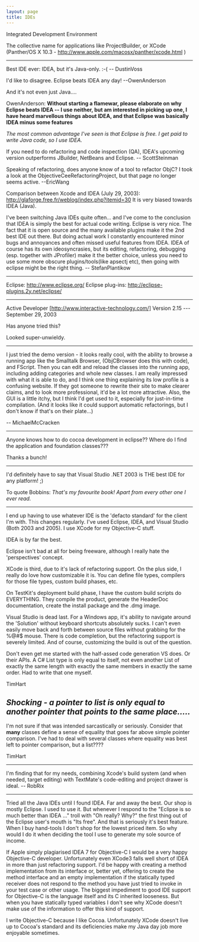 ```yaml
---
layout: page
title: IDEs
---
```




Integrated Development Environment

The collective name for applications like ProjectBuilder, or XCode (Panther/OS X 10.3 - http://www.apple.com/macosx/panther/xcode.html )

----

Best IDE ever: IDEA, but it's Java-only. :-(  -- DustinVoss

I'd like to disagree.  Eclipse beats IDEA any day! --OwenAnderson

And it's not even just Java....

OwenAnderson: **Without starting a flamewar, please elaborate on why Eclipse beats IDEA -- I use neither, but am interested in picking up one, I have heard marvellous things about IDEA, and that Eclipse was basically IDEA minus some features**

*The most common advantage I've seen is that Eclipse is free. I get paid to write Java code, so I use IDEA.*

If you need to do refactoring and code inspection (QA), IDEA's upcoming version outperforms JBuilder, NetBeans and Eclipse. -- ScottSteinman

Speaking of refactoring, does anyone know of a tool to refactor ObjC? I took a look at the ObjectiveCeeRefactoringProject, but that page no longer seems active. --EricWang

Comparison between Xcode and IDEA (July 29, 2003):   http://glaforge.free.fr/weblog/index.php?itemid=30
It is very biased towards IDEA (Java).

I've been switching Java IDEs quite often... and I've come to the conclusion that IDEA is simply the best for actual code writing.  Eclipse is very nice.  The fact that it is open source and the many available plugins make it the 2nd best IDE out there.  But doing actual work I constantly encountered minor bugs and annoyances and often missed useful features from IDEA.  IDEA of course has its own ideosyncrasies, but its editing, refactoring, debugging (esp. together with JProfiler) make it the better choice, unless you need to use some more obscure plugins/tools(like apsectj etc), then going with eclipse might be the right thing. -- StefanPlantikow

----

Eclipse:  http://www.eclipse.org/
Eclipse  plug-ins:  http://eclipse-plugins.2y.net/eclipse/

----

Active Developer  [http://www.interactive-technology.com/]
Version 2.15 --- September 29, 2003

Has anyone tried this?

Looked super-unwieldy.

----

I just tried the demo version - it looks really cool, with the ability to browse a running app like the Smalltalk Browser, (ObjCBrowser does this with code), and FScript. Then you can edit and reload the classes into the running app, including adding categories and whole new classes. I am really impressed with what it is able to do, and I think one thing explaining its low profile is a confusing website. If they got someone to rewrite their site to make clearer claims, and to look more professional,  it'd be a lot more attractive. Also, the GUI is a little itchy, but I think I'd get used to it, especially for just-in-time compilation. (And it looks like it could support automatic refactorings, but I don't know if that's on their plate...)

-- MichaelMcCracken

----

Anyone knows how to do cocoa development in eclipse?? Where do I find the application and foundation classes???

Thanks a bunch!

----

I'd definitely have to say that Visual Studio .NET 2003 is THE best IDE for any platform! ;)

To quote Bobbins: *That's my favourite book! Apart from every other one I ever read.*

----

I end up having to use whatever IDE is the 'defacto standard' for the client I'm with. This changes regularly. I've used Eclipse, IDEA, and Visual Studio (Both 2003 and 2005). I use XCode for my Objective-C stuff.

IDEA is by far the best. 

Eclipse isn't bad at all for being freeware, although I really hate the 'perspectives' concept.

XCode is third, due to it's lack of refactoring support. On the plus side, I really do love how customizable it is. You can define file types, compilers for those file types, custom build phases, etc.

On TestKit's deployment build phase, I have the custom build scripts do EVERYTHING. They compile the product, generate the HeaderDoc documentation, create the install package and the .dmg image. 

Visual Studio is dead last. For a Windows app, it's ability to navigate around the 'Solution' without keyboard shortcuts absolutely sucks. I can't even easily move back and forth between source files without grabbing for the %@#$ mouse. There is code completion, but the refactoring support is severely limited. And of course, customizing the build is out of the question.

Don't even get me started with the half-assed code generation VS does. Or their APIs. A C# List type is only equal to itself, not even another List of exactly the same length with exactly the same members in exactly the same order. Had to write that one myself.

TimHart

*Shocking - a pointer to list is only equal to another pointer that points to the same place.....*
----
I'm not sure if that was intended sarcastically or seriously. Consider that **many** classes define a sense of equality that goes far above simple pointer comparison. I've had to deal with several classes where equality was best left to pointer comparison, but a list????

TimHart

----

I'm finding that for my needs, combining Xcode's build system (and when needed, target editing) with TextMate's code-editing and project drawer is ideal. -- RobRix

----

Tried all the Java IDEs until I found IDEA. Far and away the best. Our shop is mostly Eclipse. I used to use it. But whenever I respond to the "Eclipse is so much better than IDEA ..." troll with "Oh really? Why?" the first thing out of the Eclipse user's mouth is "Its free". And that is seriously it's best feature. When I buy hand-tools I don't shop for the lowest priced item. So why would I do it when deciding the tool I use to generate my sole source of income.

If Apple simply plagiarised IDEA 7 for Objective-C I would be a very happy Objective-C developer.  Unfortunately even XCode3 falls well short of IDEA in more than just refactoring support. I'd be happy with creating a method implementation from its interface or, better yet, offering to create the method interface and an empty implementation if the statically typed receiver does not respond to the method you have just tried to invoke in your test case or other usage. The biggest impediment to good IDE support for Objective-C is the language itself and its C inherited looseness.  But when you have statically typed variables I don't see why XCode doesn't make use of the information to offer this kind of support.

I write Objective-C because I like Cocoa. Unfortunately XCode doesn't live up to Cocoa's standard and its deficiencies make my Java day job more enjoyable sometimes.

